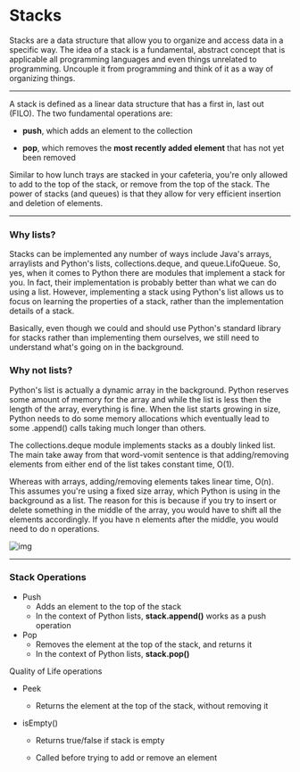 # Stacks

Stacks are a data structure that allow you to organize and access data in a specific way. The idea of a stack is a fundamental, abstract concept that is applicable all programming languages and even things unrelated to programming. Uncouple it from programming and think of it as a way of organizing things.



---



A stack is defined as a linear data structure that has a first in, last out (FILO). The two fundamental operations are:

- **push**, which adds an element to the collection 

- **pop**, which removes the **most recently added element** that has not yet been removed

  

Similar to how lunch trays are stacked in your cafeteria, you're only allowed to add to the top of the stack, or remove from the top of the stack. The power of stacks (and queues) is that they allow for very efficient insertion and deletion of elements.



---



### Why lists?

Stacks can be implemented any number of ways include Java's arrays, arraylists and Python's lists, collections.deque, and queue.LifoQueue. So, yes, when it comes to Python there are modules that implement a stack for you. In fact, their implementation is probably better than what we can do using a list. However, implementing a stack using Python's list allows us to focus on learning the properties of a stack, rather than the implementation details of a stack.



Basically, even though we could and should use Python's standard library for stacks rather than implementing them ourselves, we still need to understand what's going on in the background. 



### Why not lists?

Python's list is actually a dynamic array in the background. Python reserves some amount of memory for the array and while the list is less then the length of the array, everything is fine. When the list starts growing in size, Python needs to do some memory allocations which eventually lead to some .append() calls taking much longer than others.

The collections.deque module implements stacks as a doubly linked list. The main take away from that word-vomit sentence is that adding/removing elements from either end of the list takes constant time, O(1). 

Whereas with arrays, adding/removing elements takes linear time, O(n). This assumes you're using a fixed size array, which Python is using in the background as a list. The reason for this is because if you try to insert or delete something in the middle of the array, you would have to shift all the elements accordingly. If you have n elements after the middle, you would need to do n operations. 



![img](https://lh6.googleusercontent.com/DlcuCURArfoVOcwpl9cuZZjCVZeUkq0R74CpONmbY5gc57b9qJiV9wBr6gtghs_qqEEkmdcoBwMJoG27pqCEJXVEwACaKYi88HGpunhNLZkIyPBbg0i2D_pg1LuXYYdCkxo8DL3f)



---



### Stack Operations

- Push
  - Adds an element to the top of the stack
  - In the context of Python lists, **stack.append()** works as a push operation
- Pop
  - Removes the element at the top of the stack, and returns it
  - In the context of Python lists, **stack.pop()**



Quality of Life operations

- Peek

  - Returns the element at the top of the stack, without removing it

- isEmpty()

  - Returns true/false if stack is empty

  - Called before trying to add or remove an element

    